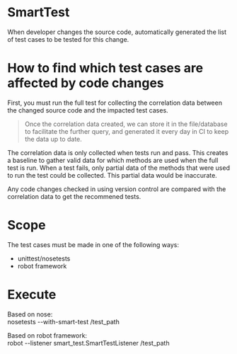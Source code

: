 # SmartTest
When developer changes the source code, automatically generated the list of test cases to be tested for this change.

# How to find which test cases are affected by code changes
First, you must run the full test for collecting the correlation data between the changed source code and the impacted test cases.     
> Once the correlation data created, we can store it in the file/database to facilitate the further query, and generated it every day in CI to keep the data up to date.
   
The correlation data is only collected when tests run and pass. This creates a baseline to gather valid data for which methods are used when the full test is run. When a test fails, only partial data of the methods that were used to run the test could be collected. This partial data would be inaccurate.    
   
Any code changes checked in using version control are compared with the correlation data to get the recommened tests.

# Scope
The test cases must be made in one of the following ways:
- unittest/nosetests
- robot framework

# Execute
Based on nose:    
nosetests --with-smart-test /test_path

Based on robot framework:    
robot --listener smart_test.SmartTestListener /test_path
